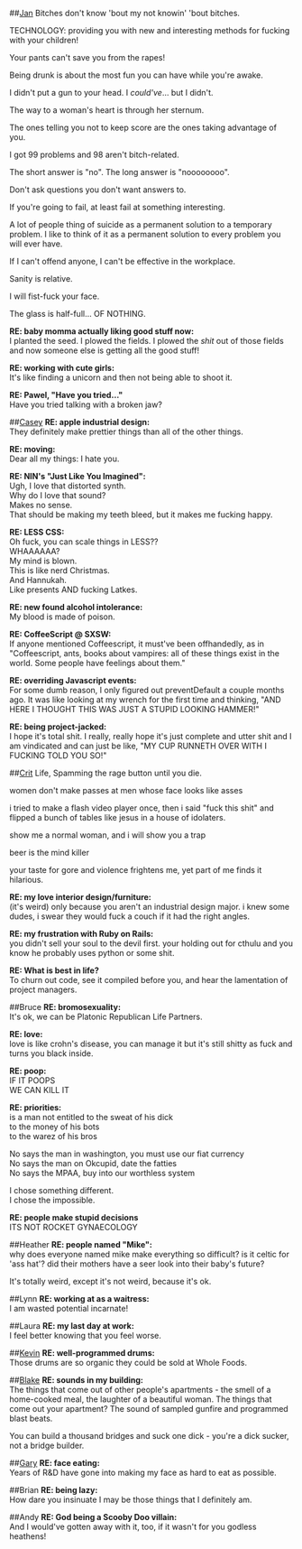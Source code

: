 
##[Jan](https://twitter.com/janszpila)
Bitches don't know 'bout my not knowin' 'bout bitches.

TECHNOLOGY: providing you with new and interesting methods for fucking with your children!

Your pants can't save you from the rapes!

Being drunk is about the most fun you can have while you're awake.

I didn't put a gun to your head. I *could've*… but I didn't.

The way to a woman's heart is through her sternum.

The ones telling you not to keep score are the ones taking advantage of you.

I got 99 problems and 98 aren't bitch-related.

The short answer is "no". The long answer is "noooooooo".

Don't ask questions you don't want answers to.

If you're going to fail, at least fail at something interesting.

A lot of people thing of suicide as a permanent solution to a temporary problem. I like to think of it as a permanent solution to every problem you will ever have.

If I can't offend anyone, I can't be effective in the workplace.

Sanity is relative.

I will fist-fuck your face.

The glass is half-full… OF NOTHING.

**RE: baby momma actually liking good stuff now:**  
I planted the seed. I plowed the fields. I plowed the *shit* out of those fields and now someone else is getting all the good stuff!

**RE: working with cute girls:**  
It's like finding a unicorn and then not being able to shoot it.

**RE: Pawel, "Have you tried…"**  
Have you tried talking with a broken jaw?

##[Casey](https://twitter.com/Raedances)
**RE: apple industrial design:**   
They definitely make prettier things than all of the other things.

**RE: moving:**  
Dear all my things: I hate you.

**RE: NIN's "Just Like You Imagined":**  
Ugh, I love that distorted synth.  Why do I love that sound?  Makes no sense.  
That should be making my teeth bleed, but it makes me fucking happy.

**RE: LESS CSS:**  
Oh fuck, you can scale things in LESS??  WHAAAAAA?  My mind is blown.  This is like nerd Christmas.  And Hannukah.  Like presents AND fucking Latkes.

**RE: new found alcohol intolerance:**  
My blood is made of poison.

**RE: CoffeeScript @ SXSW:**  
If anyone mentioned Coffeescript, it must've been offhandedly, as in "Coffeescript, ants, books about vampires: all of these things exist in the world.  Some people have feelings about them."

**RE: overriding Javascript events:**  
For some dumb reason, I only figured out preventDefault a couple months ago.It was like looking at my wrench for the first time and thinking, "AND HERE I THOUGHT THIS WAS JUST A STUPID LOOKING HAMMER!"

**RE: being project-jacked:**  
I hope it's total shit.  I really, really hope it's just complete and utter shit and I am vindicated and can just be like, "MY CUP RUNNETH OVER WITH I FUCKING TOLD YOU SO!"

##[Crit](https://twitter.com/Chrisushi)
Life, Spamming the rage button until you die.

women don't make passes at men whose face looks like asses

i tried to make a flash video player once, then i said "fuck this shit" and flipped a bunch of tables like jesus in a house of idolaters.

show me a normal woman, and i will show you a trap

beer is the mind killer

your taste for gore and violence frightens me, yet part of me finds it hilarious.

**RE: my love interior design/furniture:**  
(it's weird) only because you aren't an industrial design major.
i knew some dudes, i swear they would fuck a couch if it had the right angles.

**RE: my frustration with Ruby on Rails:**  
you didn't sell your soul to the devil first. your holding out for cthulu and you know he probably uses python or some shit.

**RE: What is best in life?**  
To churn out code, see it compiled before you, and hear the lamentation of project managers.

##Bruce
**RE: bromosexuality:**  
It's ok, we can be Platonic Republican Life Partners.

**RE: love:**  
love is like crohn's disease, you can manage it but it's still shitty as fuck and turns you black inside.

**RE: poop:**  
IF IT POOPS  
WE CAN KILL IT

**RE: priorities:**  
is a man not entitled to the sweat of his dick  
to the money of his bots  
to the warez of his bros

No says the man in washington, you must use our fiat currency  
No says the man on Okcupid, date the fatties  
No says the MPAA, buy into our worthless system

I chose something different.   
I chose the impossible.

**RE: people make stupid decisions**  
ITS NOT ROCKET GYNAECOLOGY

##Heather
**RE: people named "Mike":**  
why does everyone named mike make everything so difficult?
is it celtic for 'ass hat'? did their mothers have a seer look into their baby's future?

It's totally weird, except it's not weird, because it's ok.

##Lynn
**RE: working at as a waitress:**  
I am wasted potential incarnate!

##Laura
**RE: my last day at work:**  
I feel better knowing that you feel worse.

##[Kevin](https://twitter.com/kb_aw)
**RE: well-programmed drums:**  
Those drums are so organic they could be sold at Whole Foods.

##[Blake](https://twitter.com/BlakeDinwiddie)
**RE: sounds in my building:**  
The things that come out of other people's apartments - the smell of a home-cooked meal, the laughter of a beautiful woman. The things that come out your apartment? The sound of sampled gunfire and programmed blast beats.

You can build a thousand bridges and suck one dick - you're a dick sucker, not a bridge builder.

##[Gary](https://twitter.com/garykupczak)
**RE: face eating:**  
Years of R&D have gone into making my face as hard to eat as possible.

##Brian
**RE: being lazy:**  
How dare you insinuate I may be those things that I definitely am.

##Andy
**RE: God being a Scooby Doo villain:**  
And I would've gotten away with it, too, if it wasn't for you godless heathens!